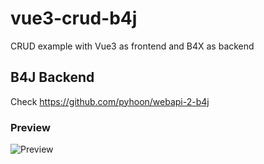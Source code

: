 # vue3-crud-b4j
CRUD example with Vue3 as frontend and B4X as backend

## B4J Backend
Check https://github.com/pyhoon/webapi-2-b4j

### Preview
![Preview](https://raw.githubusercontent.com/pyhoon/vue3-crud-b4j/main/preview.png)

